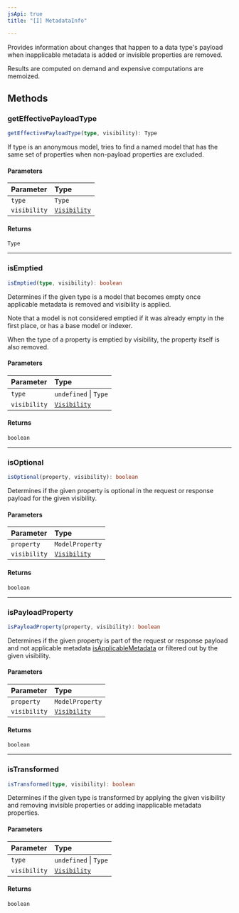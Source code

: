 ```yaml
---
jsApi: true
title: "[I] MetadataInfo"

---
```

Provides information about changes that happen to a data type's payload
when inapplicable metadata is added or invisible properties are removed.

Results are computed on demand and expensive computations are memoized.

## Methods

### getEffectivePayloadType

```ts
getEffectivePayloadType(type, visibility): Type
```

If type is an anonymous model, tries to find a named model that has the
same set of properties when non-payload properties are excluded.

#### Parameters

| Parameter | Type |
| :------ | :------ |
| `type` | `Type` |
| `visibility` | [`Visibility`](Enumeration.Visibility.md) |

#### Returns

`Type`

***

### isEmptied

```ts
isEmptied(type, visibility): boolean
```

Determines if the given type is a model that becomes empty once
applicable metadata is removed and visibility is applied.

Note that a model is not considered emptied if it was already empty in
the first place, or has a base model or indexer.

When the type of a property is emptied by visibility, the property
itself is also removed.

#### Parameters

| Parameter | Type |
| :------ | :------ |
| `type` | `undefined` \| `Type` |
| `visibility` | [`Visibility`](Enumeration.Visibility.md) |

#### Returns

`boolean`

***

### isOptional

```ts
isOptional(property, visibility): boolean
```

Determines if the given property is optional in the request or
response payload for the given visibility.

#### Parameters

| Parameter | Type |
| :------ | :------ |
| `property` | `ModelProperty` |
| `visibility` | [`Visibility`](Enumeration.Visibility.md) |

#### Returns

`boolean`

***

### isPayloadProperty

```ts
isPayloadProperty(property, visibility): boolean
```

Determines if the given property is part of the request or response
payload and not applicable metadata [isApplicableMetadata](Function.isApplicableMetadata.md) or
filtered out by the given visibility.

#### Parameters

| Parameter | Type |
| :------ | :------ |
| `property` | `ModelProperty` |
| `visibility` | [`Visibility`](Enumeration.Visibility.md) |

#### Returns

`boolean`

***

### isTransformed

```ts
isTransformed(type, visibility): boolean
```

Determines if the given type is transformed by applying the given
visibility and removing invisible properties or adding inapplicable
metadata properties.

#### Parameters

| Parameter | Type |
| :------ | :------ |
| `type` | `undefined` \| `Type` |
| `visibility` | [`Visibility`](Enumeration.Visibility.md) |

#### Returns

`boolean`
